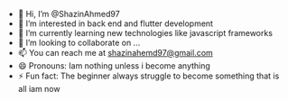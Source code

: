 - 👋 Hi, I’m @ShazinAhmed97
- 👀 I’m interested in back end and flutter development 
- 🌱 I’m currently learning new technologies like javascript frameworks
- 💞️ I’m looking to collaborate on ...
- 📫 You can reach me at shazinahemd97@gmail.com
- 😄 Pronouns: Iam nothing unless i become anything 
- ⚡ Fun fact: The beginner always struggle to become something that is all iam now 


